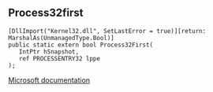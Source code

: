 ## Process32first

```
[DllImport("Kernel32.dll", SetLastError = true)][return: MarshalAs(UnmanagedType.Bool)]
public static extern bool Process32First(
   IntPtr hSnapshot,
   ref PROCESSENTRY32 lppe
);
```

[Microsoft documentation](https://docs.microsoft.com/en-us/windows/win32/api/tlhelp32/nf-tlhelp32-process32first)
